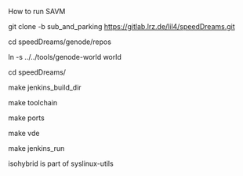 How to run SAVM

git clone -b sub_and_parking https://gitlab.lrz.de/lil4/speedDreams.git

cd speedDreams/genode/repos

ln -s ../../tools/genode-world world

cd speedDreams/

make jenkins_build_dir

make toolchain

make ports

make vde

make jenkins_run

isohybrid is part of syslinux-utils
